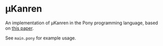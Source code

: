 # μKanren 

An implementation of μKanren in the Pony programming language, based
on [this paper](http://webyrd.net/scheme-2013/papers/HemannMuKanren2013.pdf).

See `main.pony` for example usage.


